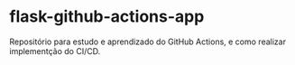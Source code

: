 # flask-github-actions-app
Repositório para estudo e aprendizado do GitHub Actions, e como realizar implementção do CI/CD.
